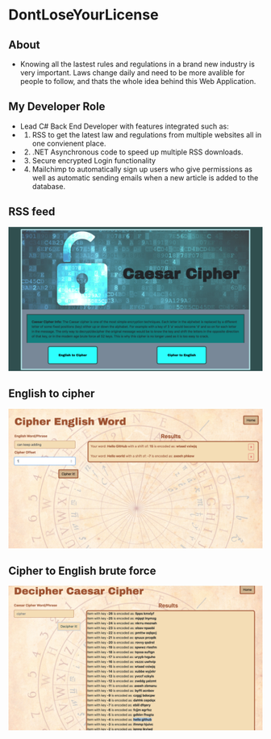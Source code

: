 # DontLoseYourLicense

## About
* Knowing all the lastest rules and regulations in a brand new industry is very important. Laws change daily and need to be more avalible for people to follow, and thats the whole idea behind this Web Application.

## My Developer Role
* Lead C# Back End Developer with features integrated such as:
* 1. RSS to get the latest law and regulations from multiple websites all in one convienent place.
* 2. .NET Asynchronous code to speed up multiple RSS downloads.
* 3. Secure encrypted Login functionality
* 4. Mailchimp to automatically sign up users who give permissions as well as automatic sending emails when a new article is added to the database.


## RSS feed
![Feed](https://github.com/AustinEnglish/Ceasar-Cipher/blob/master/Screen%20Shot%202019-02-02%20at%2012.26.12%20PM.png?raw=true "Title")

## English to cipher
![cipher pages](https://github.com/AustinEnglish/Ceasar-Cipher/blob/master/Screen%20Shot%202019-02-02%20at%2012.26.54%20PM.png?raw=true "Title")

## Cipher to English brute force
![cipher pages](https://github.com/AustinEnglish/Ceasar-Cipher/blob/master/Screen%20Shot%202019-02-02%20at%2012.27.55%20PM.png?raw=true "Title")
